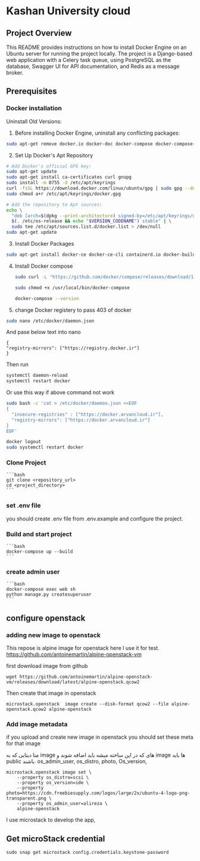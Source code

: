 # Kashan University cloud

## Project Overview

This README provides instructions on how to install Docker Engine on an Ubuntu server for running the project locally. The project is a Django-based web application with a Celery task queue, using PostgreSQL as the database, Swagger UI for API documentation, and Redis as a message broker.

## Prerequisites
### Docker installation
Uninstall Old Versions:
1. Before installing Docker Engine, uninstall any conflicting packages:

```bash
sudo apt-get remove docker.io docker-doc docker-compose docker-compose-v2 podman-docker containerd runc
```
2. Set Up Docker's Apt Repository

```bash
# Add Docker's official GPG key:
sudo apt-get update
sudo apt-get install ca-certificates curl gnupg
sudo install -m 0755 -d /etc/apt/keyrings
curl -fsSL https://download.docker.com/linux/ubuntu/gpg | sudo gpg --dearmor -o /etc/apt/keyrings/docker.gpg
sudo chmod a+r /etc/apt/keyrings/docker.gpg

# Add the repository to Apt sources:
echo \
  "deb [arch=$(dpkg --print-architecture) signed-by=/etc/apt/keyrings/docker.gpg] https://download.docker.com/linux/ubuntu \
  $(. /etc/os-release && echo "$VERSION_CODENAME") stable" | \
  sudo tee /etc/apt/sources.list.d/docker.list > /dev/null
sudo apt-get update
```
3. Install Docker Packages

```bash
sudo apt-get install docker-ce docker-ce-cli containerd.io docker-buildx-plugin docker-compose-plugin
```
4. Install Docker compose
    ```bash
    sudo curl -L "https://github.com/docker/compose/releases/download/1.29.2/docker-compose-$(uname -s)-$(uname -m)" -o /usr/local/bin/docker-compose

    sudo chmod +x /usr/local/bin/docker-compose

    docker-compose --version

    ```
5. change Docker registery to pass 403 of docker
```bash
sudo nano /etc/docker/daemon.json

```
And pase below text into nano
```
{
"registry-mirrors": ["https://registry.docker.ir"]
}
```
Then run 
```bash
systemctl daemon-reload
systemctl restart docker

```
Or use this way if above command not work

```bash
sudo bash -c 'cat > /etc/docker/daemon.json <<EOF
{
  "insecure-registries" : ["https://docker.arvancloud.ir"],
  "registry-mirrors": ["https://docker.arvancloud.ir"]
}
EOF'
```
```bash
docker logout
sudo systemctl restart docker
```
### Clone Project
    ```bash
    git clone <repository_url>
    cd <project_directory>
    ```

### set .env file
you should create .env file from .env.example and configure the project.

### Build and start project
    ```bash
    docker-compose up --build
    ```


### create admin user
    ```bash
    docker-compose exec web sh
    python manage.py createsuperuser
    ```

## configure openstack
### adding new image to openstack
This repose is alpine image for openstack here I use it for test. 
https://github.com/antoinemartin/alpine-openstack-vm

first download image from github
```console
wget https://github.com/antoinemartin/alpine-openstack-vm/releases/download/latest/alpine-openstack.qcow2
```
Then create that image in openstack

```console 
microstack.openstack  image create --disk-format qcow2 --file alpine-openstack.qcow2 alpine-openstack
```
### Add image metadata
if you upload and create new image in openstack you should set these meta for that image

متا دیتایی که به image های که در اپن ساخته میشه باید اضافه شوند و image ها باید public باشند.
os_admin_user,
os_distro,
photo,
Os_version,

```console
microstack.openstack image set \
    --property os_distro=scsi \
    --property os_version=ide \
    --property photo=https://cdn.freebiesupply.com/logos/large/2x/ubuntu-4-logo-png-transparent.png \
    --property os_admin_user=alireza \
    alpine-openstack
```

I use microstack to develop the app,

## Get microStack credential

```console
sudo snap get microstack config.credentials.keystone-password
```



